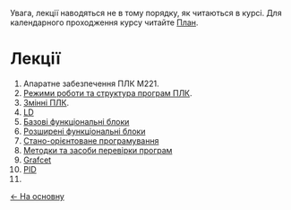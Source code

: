 Увага, лекції наводяться не в тому порядку, як читаються в курсі. Для календарного проходження курсу читайте [План](../план2020.md). 

# Лекції

1. Апаратне забезпечення ПЛК M221. 
2. [Режими роботи та структура програм ПЛК](1_Modes.md).
3. [Змінні ПЛК](8_vars.md).
4. [LD](3_LD.md)
5. [Базові функціональні блоки](4_fb.md)
6. [Розширені функціональні блоки](11_exp_fb.md)
7. [Стано-орієнтоване програмування](statebase.md)
8. [Методки та засоби перевірки програм](testing.md) 
9. [Grafcet](6_SFC.md)
10. [PID](4_1_PID.md)
11. 

[<- На основну](..)